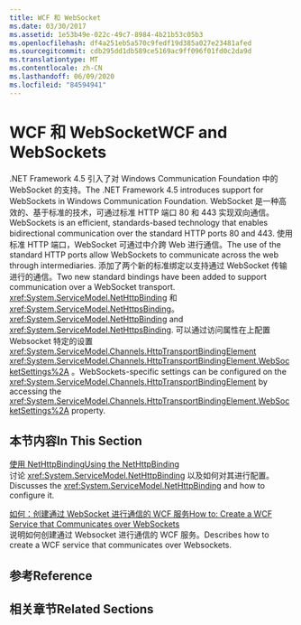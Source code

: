 ```yaml
---
title: WCF 和 WebSocket
ms.date: 03/30/2017
ms.assetid: 1e53b49e-022c-49c7-8984-4b21b53c05b3
ms.openlocfilehash: df4a251eb5a570c9fedf19d385a027e23481afed
ms.sourcegitcommit: cdb295dd1db589ce5169ac9ff096f01fd0c2da9d
ms.translationtype: MT
ms.contentlocale: zh-CN
ms.lasthandoff: 06/09/2020
ms.locfileid: "84594941"
---
```

# <a name="wcf-and-websockets"></a><span data-ttu-id="068b0-102">WCF 和 WebSocket</span><span class="sxs-lookup"><span data-stu-id="068b0-102">WCF and WebSockets</span></span>
<span data-ttu-id="068b0-103">.NET Framework 4.5 引入了对 Windows Communication Foundation 中的 WebSocket 的支持。</span><span class="sxs-lookup"><span data-stu-id="068b0-103">The .NET Framework 4.5 introduces support for WebSockets in Windows Communication Foundation.</span></span>  <span data-ttu-id="068b0-104">WebSocket 是一种高效的、基于标准的技术，可通过标准 HTTP 端口 80 和 443 实现双向通信。</span><span class="sxs-lookup"><span data-stu-id="068b0-104">WebSockets is an efficient, standards-based technology that enables bidirectional communication over the standard HTTP ports 80 and 443.</span></span> <span data-ttu-id="068b0-105">使用标准 HTTP 端口，WebSocket 可通过中介跨 Web 进行通信。</span><span class="sxs-lookup"><span data-stu-id="068b0-105">The use of the standard HTTP ports allow WebSockets to communicate across the web through intermediaries.</span></span>  <span data-ttu-id="068b0-106">添加了两个新的标准绑定以支持通过 WebSocket 传输进行的通信。</span><span class="sxs-lookup"><span data-stu-id="068b0-106">Two new standard bindings have been added to support communication over a WebSocket transport.</span></span> <span data-ttu-id="068b0-107"><xref:System.ServiceModel.NetHttpBinding> 和 <xref:System.ServiceModel.NetHttpsBinding>。</span><span class="sxs-lookup"><span data-stu-id="068b0-107"><xref:System.ServiceModel.NetHttpBinding> and <xref:System.ServiceModel.NetHttpsBinding>.</span></span> <span data-ttu-id="068b0-108">可以通过访问属性在上配置 Websocket 特定的设置 <xref:System.ServiceModel.Channels.HttpTransportBindingElement> <xref:System.ServiceModel.Channels.HttpTransportBindingElement.WebSocketSettings%2A> 。</span><span class="sxs-lookup"><span data-stu-id="068b0-108">WebSockets-specific settings can be configured on the <xref:System.ServiceModel.Channels.HttpTransportBindingElement> by accessing the <xref:System.ServiceModel.Channels.HttpTransportBindingElement.WebSocketSettings%2A> property.</span></span>
  
## <a name="in-this-section"></a><span data-ttu-id="068b0-109">本节内容</span><span class="sxs-lookup"><span data-stu-id="068b0-109">In This Section</span></span>  
 [<span data-ttu-id="068b0-110">使用 NetHttpBinding</span><span class="sxs-lookup"><span data-stu-id="068b0-110">Using the NetHttpBinding</span></span>](using-the-nethttpbinding.md)  
 <span data-ttu-id="068b0-111">讨论 <xref:System.ServiceModel.NetHttpBinding> 以及如何对其进行配置。</span><span class="sxs-lookup"><span data-stu-id="068b0-111">Discusses the <xref:System.ServiceModel.NetHttpBinding> and how to configure it.</span></span>  
  
 [<span data-ttu-id="068b0-112">如何：创建通过 WebSocket 进行通信的 WCF 服务</span><span class="sxs-lookup"><span data-stu-id="068b0-112">How to: Create a WCF Service that Communicates over WebSockets</span></span>](how-to-create-a-wcf-service-that-communicates-over-websockets.md)  
 <span data-ttu-id="068b0-113">说明如何创建通过 Websocket 进行通信的 WCF 服务。</span><span class="sxs-lookup"><span data-stu-id="068b0-113">Describes how to create a WCF service that communicates over Websockets.</span></span>  
  
## <a name="reference"></a><span data-ttu-id="068b0-114">参考</span><span class="sxs-lookup"><span data-stu-id="068b0-114">Reference</span></span>  
  
## <a name="related-sections"></a><span data-ttu-id="068b0-115">相关章节</span><span class="sxs-lookup"><span data-stu-id="068b0-115">Related Sections</span></span>
